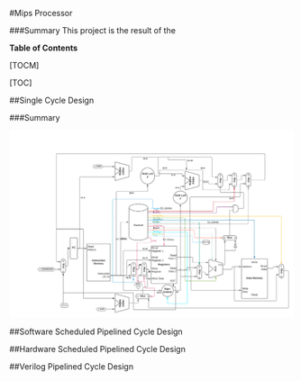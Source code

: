 #Mips Processor


###Summary
This project is the result of the 

**Table of Contents**

[TOCM]

[TOC]

##Single Cycle Design

###Summary

![](https://github.com/JMcGhee-CPE/JMcGhee-CPE.github.io/blob/main/assets/img/Single-Cycle-Schematic.png)

##Software Scheduled Pipelined Cycle Design

##Hardware Scheduled Pipelined Cycle Design

##Verilog Pipelined Cycle Design
